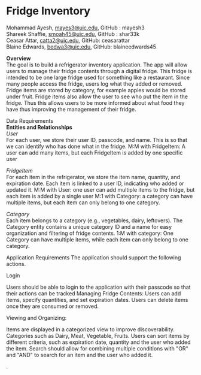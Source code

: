 # Fridge Inventory

Mohammad Ayesh, mayes3@uic.edu, GitHub : mayesh3\
Shareek Shaffie, smoah45@uic.edu, GitHub : shar33k\
Ceasar Attar, catta2@uic.edu, GitHub: ceasarattar\
Blaine Edwards, bedwa3@uic.edu, GitHub: blaineedwards45

**Overview**\
The goal is to build a refrigerator inventory application. The app will allow users to manage their fridge contents through a digital fridge. This fridge is intended to be one large fridge used for something like a restaurant. Since many people access the fridge, users log what they added or removed. Fridge items are stored by category, for example apples would be stored under fruit. Fridge items also allow the user to see who put the item in the fridge. Thus this allows users to be more informed about what food they have thus improving the management of their fridge.

Data Requirements\
**Entities and Relationships**\
*User*\
For each user, we store their user ID, passcode, and name.
This is so that we can identify who has done what in the fridge.
M:M with FridgeItem: A user can add many items, but each FridgeItem is added by one specific user

*FridgeItem*\
For each item in the refrigerator, we store the item name, quantity, and expiration date.
Each item is linked to a user ID, indicating who added or updated it.
M:M with User: one user can add multiple items to the fridge, but each item is added by a single user
M:1 with Category: a category can have multiple items, but each item can only belong to one category.

*Category*\
Each item belongs to a category (e.g., vegetables, dairy, leftovers). The Category entity contains a unique category ID and a name for easy organization and filtering of fridge contents.
1:M with category: One Category can have multiple items, while each item can only belong to one category.

Application Requirements
The application should support the following actions.

Login

Users should be able to login to the application with their passcode so that their actions can be tracked
Managing Fridge Contents:
Users can add items, specify quantities, and set expiration dates.
Users can delete items once they are consumed or removed.

Viewing and Organizing:

Items are displayed in a categorized view to improve discoverability.
Categories such as Dairy, Meat, Vegetable, Fruits.
Users can sort items by different criteria, such as expiration date, quantity and the user who added the item.
Search should allow for combining multiple conditions with "OR" and "AND" to search for an item and the user who added it.











.


